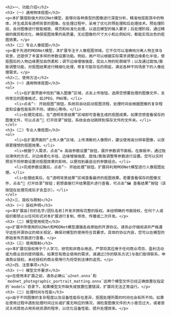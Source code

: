

</head>
<body>

    <h2>一、功能介绍</h2>
    <h3>（一）通用物体抠图</h3>
    <p>本扩展借助强大的U2Net模型，能够对各种类型的图像进行深度分析，精准地抠取其中的物体，并生成具有透明背景的图像。在处理过程中，采用了优化的预处理和后处理技术。预处理阶段，会对图像进行智能缩放、填充和标准化处理，以适应模型的输入要求；后处理阶段，通过精细的裁剪和优化，确保抠图效果的高质量，无论图像的尺寸大小和比例如何，都能实现出色的抠图效果。</p>
    <h3>（二）专业人像抠图</h3>
    <p>基于先进的MODNet模型，本扩展专注于人像抠图领域。它不仅可以准确地分离人物主体与背景，还提供了丰富多样的参数设置功能。例如，用户可以根据实际需求调整边缘柔化半径，使抠图后的人物边缘更加自然柔和；调节边缘增强强度，突出人物的轮廓细节；以及通过腐蚀/膨胀调整功能，对抠图结果进行精细化处理，修复可能存在的瑕疵，满足各种不同场景下的人像处理需求。</p>
    <h2>二、使用方法</h2>
    <h3>（一）通用物体抠图</h3>
    <ol>
        <li>在扩展界面中找到“输入图像”区域，点击上传按钮，选择您想要处理的图像文件，支持常见的图像格式，如JPEG、PNG等。</li>
        <li>点击“✨ 开始抠图”按钮，系统将自动启动抠图流程，处理时间会根据图像的复杂程度和设备性能有所不同，请耐心等待。</li>
        <li>处理完成后，在“透明背景结果”区域即可查看生成的抠图成果。如果您想查看保存的图像文件，可以点击“📂 打开目录”按钮，系统会自动跳转到保存文件的文件夹。</li>
    </ol>
    <h3>（二）专业人像抠图</h3>
    <ol>
        <li>在扩展界面的“上传人像”区域，上传清晰的人像照片，建议使用高分辨率图像，以获得更理想的抠图效果。</li>
        <li>根据个人需求，点击“⚙️ 高级参数设置”按钮，展开参数调节面板。在面板中，通过拖动滑块的方式，对边缘柔化半径、边缘增强强度、腐蚀/膨胀调整等参数进行设置。您可以实时预览不同参数设置对抠图效果的影响，以便找到最适合的参数组合。</li>
        <li>完成参数设置后，点击“✨ 开始处理”按钮，扩展将利用MODNet模型进行人像抠图处理。</li>
        <li>处理结束后，在“透明背景结果”区域查看最终的抠图效果。若要查看保存的图像文件，点击“📂 打开目录”按钮；若想直接打开结果图片进行查看，可点击“🖼️ 查看结果”按钮（该按钮在处理完成后才会显示）。</li>
    </ol>
    <h2>三、版权与限制</h2>
    <h3>（一）版权声明</h3>
    <p>本扩展由[你的名字/团队名称]开发并拥有完整的版权。未经明确的书面授权，任何个人或组织都禁止以任何形式对本扩展进行复制、修改、传播或二次开发。</p>
    <h3>（二）模型使用规范</h3>
    <p>扩展中所使用的U2Net和MODNet模型遵循各自原始的开源协议。请务必仔细阅读并严格遵守这些开源协议的相关规定，确保对模型的使用符合其要求。具体的协议内容，您可以在模型的原始发布页面进行查看。</p>
    <h3>（三）使用限制</h3>
    <p>本扩展仅授权用于个人学习、研究和非商业用途。严禁将其应用于任何商业项目、盈利活动或为商业目的提供服务。如果您有商业使用的需求，请通过[你的联系方式]与我们取得联系，申请商业授权。未经授权的商业使用行为将受到法律的追究。</p>
    <h2>四、注意事项</h2>
    <h3>（一）模型文件要求</h3>
    <p>在使用本扩展之前，请务必确认`u2net.onnx`和`modnet_photographic_portrait_matting.onnx`这两个模型文件已经正确放置在指定的`models`目录下。如果模型文件缺失或放置位置错误，扩展将无法正常运行。</p>
    <h3>（二）处理时间与性能</h3>
    <p>由于不同图像的复杂程度以及设备性能存在差异，抠图处理所需的时间也会有所不同。如果在使用过程中遇到处理时间过长或扩展无响应的情况，请检查图像文件的大小是否过大，或者尝试关闭其他占用系统资源的程序，以优化设备性能，提升处理效率。</p>
</body>
</html>
